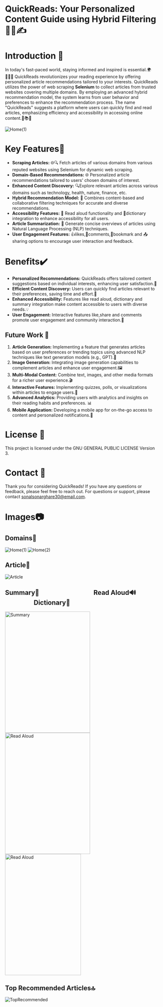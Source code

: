 # QuickReads: Your Personalized Content Guide using Hybrid Filtering 📰📝✍️

# Introduction 📖

In today's fast-paced world, staying informed and inspired is essential.🌍👩🏻‍💻
QuickReads revolutionizes your reading experience by offering personalized article recommendations tailored to your interests. 
QuickReads utilizes the power of web scraping **Selenium** to collect articles from trusted websites covering multiple domains. 
By employing an advanced hybrid recommendation model, the system learns from user behavior and preferences to enhance the recommendation process. 
The name "QuickReads" suggests a platform where users can quickly find and read articles, emphasizing efficiency and accessibility in accessing online content.🚀📚🌐

![Home(1)](https://github.com/SonalSonarghare/QuickReads/assets/116957485/a628fc73-d7d7-4bbc-8e79-3c4a8d6c7211)

# Key Features🔑
- **Scraping Articles:** 🌐🔍 Fetch articles of various domains from various reputed websites using Selenium for dynamic web scraping.
- **Domain-Based Recommendations:**  🌐 Personalized article recommendations tailored to users' chosen domains of interest.
- **Enhanced Content Discovery:** 🔍Explore relevant articles across various domains such as technology, health, nature, finance, etc.
- **Hybrid Recommendation Model:** 🔄 Combines content-based and collaborative filtering techniques for accurate and diverse recommendations.
- **Accessibility Features:** 📢 Read aloud functionality and 📕dictionary integration to enhance accessibility for all users.
- **Article Summarization:** 📝 Generate concise overviews of articles using Natural Language Processing (NLP) techniques.
- **User Engagement Features:** 👍likes,💬comments,🔖bookmark and 📤sharing options to encourage user interaction and feedback.


# Benefits✔️

- **Personalized Recommendations:** QuickReads offers tailored content suggestions based on individual interests, enhancing user satisfaction.🎯
- **Efficient Content Discovery:** Users can quickly find articles relevant to their preferences, saving time and effort.🔎
- **Enhanced Accessibility:** Features like read aloud, dictionary and summary integration make content accessible to users with diverse needs.💡
- **User Engagement:** Interactive features like,share and comments promote user engagement and community interaction.💬

## Future Work 🚀

1. **Article Generation:** Implementing a feature that generates articles based on user preferences or trending topics using advanced NLP techniques like text generation models (e.g., GPT).📝
2. **Image Generation:** Integrating image generation capabilities to complement articles and enhance user engagement.🖼️
3. **Multi-Modal Content:** Combine text, images, and other media formats for a richer user experience.🎬
4. **Interactive Features:** Implementing quizzes, polls, or visualizations within articles to engage users.🧩
5. **Advanced Analytics:** Providing users with analytics and insights on their reading habits and preferences. 📊
6. **Mobile Application:** Developing a mobile app for on-the-go access to content and personalized notifications.📱


# License 📜

This project is licensed under the GNU GENERAL PUBLIC LICENSE Version 3.

# Contact 📩

Thank you for considering QuickReads! If you have any questions or feedback, please feel free to reach out.
For questions or support, please contact sonalsonarghare30@email.com.

# Images📷
## Domains📅 
![Home(1)](https://github.com/SonalSonarghare/QuickReads/assets/116957485/f09ba2f7-12c5-4b6f-acea-a422b7d86c1a)
![Home(2)](https://github.com/SonalSonarghare/QuickReads/assets/116957485/3ad1dc6f-cd89-4400-baca-870e229ce0b2)

## Article📑         
![Article](https://github.com/SonalSonarghare/QuickReads/assets/116957485/58175f75-e578-476e-a4ea-7faf78b9c192)

## Summary📃  &nbsp;&nbsp;&nbsp;&nbsp;&nbsp;&nbsp;&nbsp;&nbsp;&nbsp;&nbsp;&nbsp;&nbsp;&nbsp;&nbsp;&nbsp;&nbsp;&nbsp;&nbsp;&nbsp;&nbsp;&nbsp;&nbsp;&nbsp;&nbsp;&nbsp;&nbsp;&nbsp;&nbsp;&nbsp;&nbsp;&nbsp;&nbsp;&nbsp;&nbsp;  Read Aloud🔊 &nbsp;&nbsp;&nbsp;&nbsp;&nbsp;&nbsp;&nbsp;&nbsp;&nbsp;&nbsp;&nbsp;&nbsp;&nbsp;&nbsp;&nbsp;&nbsp;&nbsp;&nbsp; Dictionary📙
<img src="https://github.com/SonalSonarghare/QuickReads/assets/116957485/a5651942-9e04-4934-8c2f-f5e47172f9d8" alt="Summary" height="400" width="280">
<img src="https://github.com/SonalSonarghare/QuickReads/assets/116957485/7b460d38-20dc-4746-abf6-21921a439ab4" alt="Read Aloud" height="400" width="280">
<img src="https://github.com/SonalSonarghare/QuickReads/assets/116957485/9f054a8a-cd1f-4ffa-9ab8-cdf19af96ce4" alt="Read Aloud" height="400" width="250">

## Top Recommended Articles🔝
![TopRecommended](https://github.com/SonalSonarghare/QuickReads/assets/116957485/f05cf1ba-47bb-4d4a-ae58-ac37fe318796)


